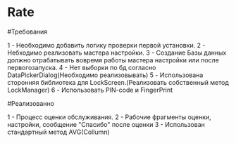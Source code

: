 # Rate 

#Требования

1 - Необходимо добавить логику проверки первой установки.
2 - Небходимо реализовать мастера настройки.
3 - Создание Базы данных должно отрабатывать вовремя работы мастера настройки или после первогозапуска.
4 - Нет выборки по бд согласно DataPickerDialog(Необходимо реализовывать)
5 - Использована сторонняя библиотека для LockScreen.(Реализовать собственный метод LockManager)
6 - Использовать PIN-code и FingerPrint

#Реализованно

1 - Процесс оценки обслуживания.
2 - Рабочие фрагменты оценки, настройки, сообщение "Спасибо" после оценки
3 - Иcпользован стандартный метод AVG(Collumn)
